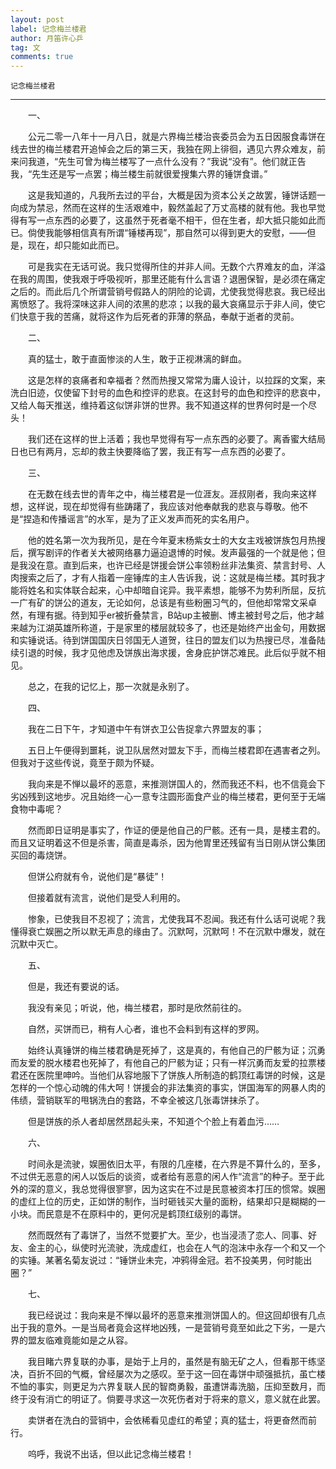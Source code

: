 ```yaml
---
layout: post
label: 记念梅兰楼君
author: 月笛许心乒
tag: 文
comments: true
---
```


    记念梅兰楼君
    
---
　　一、

　　公元二零一八年十一月八日，就是六界梅兰楼治丧委员会为五日因服食毒饼在线去世的梅兰楼君开追悼会之后的第三天，我独在网上徘徊，遇见六界众难友，前来问我道，“先生可曾为梅兰楼写了一点什么没有？”我说“没有”。他们就正告我，“先生还是写一点罢；梅兰楼生前就很爱搜集六界的锤饼食谱。”

　　这是我知道的，凡我所去过的平台，大概是因为资本公关之故罢，锤饼话题一向成为禁忌，然而在这样的生活艰难中，毅然盖起了万丈高楼的就有他。我也早觉得有写一点东西的必要了，这虽然于死者毫不相干，但在生者，却大抵只能如此而已。倘使我能够相信真有所谓“锤楼再现”，那自然可以得到更大的安慰，——但是，现在，却只能如此而已。

　　可是我实在无话可说。我只觉得所住的并非人间。无数个六界难友的血，洋溢在我的周围，使我艰于呼吸视听，那里还能有什么言语？退圈保智，是必须在痛定之后的。而此后几个所谓营销号假路人的阴险的论调，尤使我觉得悲哀。我已经出离愤怒了。我将深味这非人间的浓黑的悲凉；以我的最大哀痛显示于非人间，使它们快意于我的苦痛，就将这作为后死者的菲薄的祭品，奉献于逝者的灵前。


　　二、

　　真的猛士，敢于直面惨淡的人生，敢于正视淋漓的鲜血。

　　这是怎样的哀痛者和幸福者？然而热搜又常常为庸人设计，以拉踩的文案，来洗白旧迹，仅使留下封号的血色和控评的悲哀。在这封号的血色和控评的悲哀中，又给人每天推送，维持着这似饼非饼的世界。我不知道这样的世界何时是一个尽头！



　　我们还在这样的世上活着；我也早觉得有写一点东西的必要了。离香蜜大结局日也已有两月，忘却的救主快要降临了罢，我正有写一点东西的必要了。


　　三、

　　在无数在线去世的青年之中，梅兰楼君是一位涯友。涯叔刚者，我向来这样想，这样说，现在却觉得有些踌躇了，我应该对他奉献我的悲哀与尊敬。他不是“捏造和传播谣言”的水军，是为了正义发声而死的实名用户。

　　他的姓名第一次为我所见，是在今年夏末杨紫女士的大女主戏被饼族包月热搜后，撰写剧评的作者关大被网络暴力逼迫退博的时候。发声最强的一个就是他；但是我没在意。直到后来，也许已经是饼援会饼公率领粉丝非法集资、禁言封号、人肉搜索之后了，才有人指着一座锤库的主人告诉我，说：这就是梅兰楼。其时我才能将姓名和实体联合起来，心中却暗自诧异。我平素想，能够不为势利所屈，反抗一广有矿的饼公的道友，无论如何，总该是有些粉圈习气的，但他却常常文采卓然，有理有据。待到知乎er被折叠禁言，B站up主被删、博主被封号之后，他才越来越为江湖英雄所称道，于是家里的楼层就较多了，也还是始终产出金句，用数据和实锤说话。待到饼国国庆日邻国无人道贺，往日的盟友们以为热搜已尽，准备陆续引退的时候，我才见他虑及饼族出海求援，舍身庇护饼芯难民。此后似乎就不相见。

　　总之，在我的记忆上，那一次就是永别了。


　　四、

　　我在二日下午，才知道中午有饼衣卫公告捉拿六界盟友的事；

　　五日上午便得到噩耗，说卫队居然对盟友下手，而梅兰楼君即在遇害者之列。但我对于这些传说，竟至于颇为怀疑。

　　我向来是不惮以最坏的恶意，来推测饼国人的，然而我还不料，也不信竟会下劣凶残到这地步。况且始终一心一意专注圆形面食产业的梅兰楼君，更何至于无端食物中毒呢？

　　然而即日证明是事实了，作证的便是他自己的尸骸。还有一具，是楼主君的。而且又证明着这不但是杀害，简直是毒杀，因为他胃里还残留有当日刚从饼公集团买回的毒烧饼。

　　但饼公府就有令，说他们是“暴徒”！

　　但接着就有流言，说他们是受人利用的。

　　惨象，已使我目不忍视了；流言，尤使我耳不忍闻。我还有什么话可说呢？我懂得衰亡娱圈之所以默无声息的缘由了。沉默呵，沉默呵！不在沉默中爆发，就在沉默中灭亡。


　　五、

　　但是，我还有要说的话。

　　我没有亲见；听说，他，梅兰楼君，那时是欣然前往的。

　　自然，买饼而已，稍有人心者，谁也不会料到有这样的罗网。

　　始终认真锤饼的梅兰楼君确是死掉了，这是真的，有他自己的尸骸为证；沉勇而友爱的脱水楼君也死掉了，有他自己的尸骸为证；只有一样沉勇而友爱的拉票楼君还在医院里呻吟。当他们从容地服下了饼族人所制造的鹤顶红毒饼的时候，这是怎样的一个惊心动魄的伟大呵！饼援会的非法集资的事实，饼国海军的网暴人肉的伟绩，营销联军的甩锅洗白的套路，不幸全被这几张毒饼抹杀了。

　　但是饼族的杀人者却居然昂起头来，不知道个个脸上有着血污……


　　六、

　　时间永是流驶，娱圈依旧太平，有限的几座楼，在六界是不算什么的，至多，不过供无恶意的闲人以饭后的谈资，或者给有恶意的闲人作“流言”的种子。至于此外的深的意义，我总觉得很寥寥，因为这实在不过是民意被资本打压的惯常。娱圈的虚红上位的历史，正如饼的制作，当时砸钱买大量的面粉，结果却只是糊糊的一小块。而民意是不在原料中的，更何况是鹤顶红级别的毒饼。

　　然而既然有了毒饼了，当然不觉要扩大。至少，也当浸渍了恋人、同事、好友、金主的心，纵使时光流驶，洗成虚红，也会在人气的泡沫中永存一个和又一个的实锤。某著名菊友说过：“锤饼业未完，冲鸦得金冠。若不投美男，何时能出圈？”


　　七、

　　我已经说过：我向来是不惮以最坏的恶意来推测饼国人的。但这回却很有几点出于我的意外。一是当局者竟会这样地凶残，一是营销号竟至如此之下劣，一是六界的盟友临难竟能如是之从容。

　　我目睹六界复联的办事，是始于上月的，虽然是有脑无矿之人，但看那干练坚决，百折不回的气概，曾经屡次为之感叹。至于这一回在毒饼中顽强抵抗，虽亡楼不恤的事实，则更足为六界复联人民的智商勇毅，虽遭饼毒洗脑，压抑至数月，而终于没有消亡的明证了。倘要寻求这一次死伤者对于将来的意义，意义就在此罢。

　　卖饼者在洗白的营销中，会依稀看见虚红的希望；真的猛士，将更奋然而前行。

　　呜呼，我说不出话，但以此记念梅兰楼君！
　　
　　